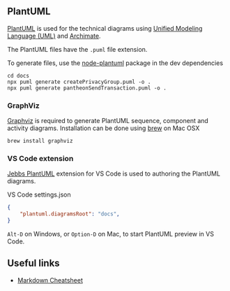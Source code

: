 

## PlantUML

[PlantUML](http://plantuml.com) is used for the technical diagrams using [Unified Modeling Language (UML)](https://en.wikipedia.org/wiki/Unified_Modeling_Language) and [Archimate](https://www.itmg-int.com/itmg-int-wp-content/Archimate/An%20Introduction%20to%20Archimate%203.0.pdf).

The PlantUML files have the `.puml` file extension.

To generate files, use the [node-plantuml](https://www.npmjs.com/package/node-plantuml) package in the dev dependencies
```
cd docs
npx puml generate createPrivacyGroup.puml -o .
npx puml generate pantheonSendTransaction.puml -o .
```

### GraphViz

[Graphviz](http://graphviz.org/) is required to generate PlantUML sequence, component and activity diagrams. Installation can be done using [brew](https://brew.sh/) on Mac OSX
```
brew install graphviz
```

### VS Code extension

[Jebbs PlantUML](https://marketplace.visualstudio.com/items?itemName=jebbs.plantuml) extension for VS Code is used to authoring the PlantUML diagrams.

VS Code settings.json
```json
{
    "plantuml.diagramsRoot": "docs",
}
```

`Alt-D` on Windows, or `Option-D` on Mac, to start PlantUML preview in VS Code.

## Useful links

* [Markdown Cheatsheet](https://github.com/adam-p/markdown-here/wiki/Markdown-Cheatsheet)
